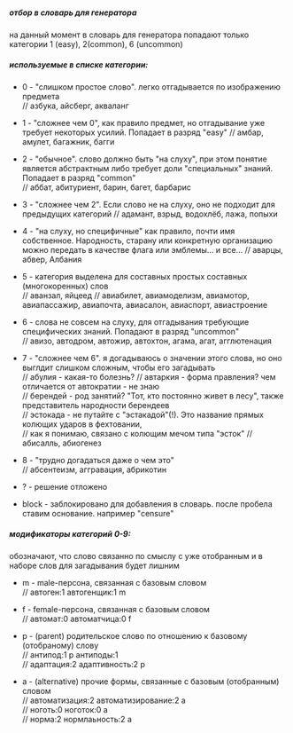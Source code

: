 ##### отбор в словарь для генератора  
на данный момент в словарь для генератора попадают только категории 1 (easy), 2(common), 6 (uncommon)

##### используемые в списке категории:  

- 0 - "слишком простое слово". легко отгадывается по изображению предмета  
// азбука, айсберг, акваланг

- 1 - "сложнее чем 0", как правило предмет, но отгадывание уже требует некоторых усилий. Попадает в разряд "easy"
// амбар, амулет, багажник, багги
 
- 2 - "обычное". слово должно быть "на слуху", при этом понятие является абстрактным 
либо требует доли "специальных" знаний. Попадает в разряд "common"  
// аббат, абитуриент, барин, багет, барбарис

- 3 - "сложнее чем 2". Если слово не на слуху, оно не подходит для предыдущих категорий
// адамант, взрыд, водохлёб, лажа, попыхи

- 4 - "на слуху, но специфичные" как правило, почти имя собственное. Народность, 
старану или конкретную организацию можно передать в качестве флага или эмблемы... и все... 
// аварцы, абвер, Албания

- 5 - категория выделена для составных простых составных (многокоренных) слов  
// аванзал, яйцеед 
// авиабилет, авиамоделизм, авиамотор, авиапассажир, авиапочта, авиасалон, авиаспорт, авиастроение

- 6 - слова не совсем на слуху, для отгадывания требующие специфических знаний. Попадают в разряд "uncommon"  
// авизо, автодром, автожир, автохтон, агама, агат, агглютенация

- 7 - "сложнее чем 6". я догадываюсь о значении этого слова, но оно выглдит слишком сложным, чтобы его загадывать  
// абулия - какая-то болезнь? 
// автаркия - форма правления? чем отличается от автократии - не знаю  
// берендей - род занятий? "Тот, кто постоянно живет в лесу", также представитель народности берендеев  
// эстокада - не путайте с "эстакадой"(!). Это название прямых колющих ударов в фехтовании,  
// как я понимаю, связано с колющим мечом типа "эсток"
// абисалль, абиогенез

- 8 - "трудно догадаться даже о чем это"  
// абсентеизм, аггравация, абрикотин 

- ? - решение отложено  
- block - заблокировано для добавления в словарь. после пробела ставим основание. например "censure"  

##### модификаторы категорий 0-9:
обозначают, что слово связанно по смыслу с уже отобранным
и в наборе слов для загадывания будет лишним

- m - male-персона, связанная с базовым словом  
// автоген:1 автогенщик:1 m

- f - female-персона, связанная с базовым словом  
// автомат:0 автоматчица:0 f

- p - (parent) родительское слово по отношению к базовому (отобраному) слову  
// антипод:1 p антиподы:1  
// адаптация:2 адаптивность:2 p

- a - (alternative) прочие формы, связанные с базовым (отобранным) словом   
// автоматизация:2 автоматизирование:2 a  
// ноготь:0 ноготок:0 a  
// норма:2 нормлаьность:2 a
